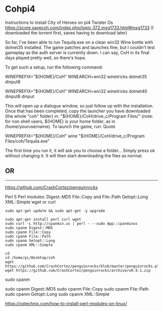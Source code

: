 # Cohpi4
Instructions to install City of Heroes on pi4 Twister Os
https://score.savecoh.com/index.php/topic,372.msg1733.html#msg1733 (I downloaded the torrent first, saves having to download later)

So far, I've been able to run Tequila.exe on a clean win32 Wine bottle with dotnet35 installed. The game patches and launches fine, but I couldn't test gameplay as the auth server is currently down. I can say, CoH in its final days played pretty well, so there's hope.

To get such a setup, run the following command:

WINEPREFIX="${HOME}/CoH" WINEARCH=win32 winetricks dotnet35 dinput8

WINEPREFIX="${HOME}/CoH" WINEARCH=win32 winetricks dotnet40 dinput8 dinput


This will open up a dialogue window, so just follow up with the installation. Once that has been completed, copy the launcher you have downloaded (the whole "coh" folder) in: "${HOME}/CoH/drive_c/Program Files/" (note: for non shell users, ${HOME} is your home folder, as in /home/yourusername). To launch the game, run: Quote

WINEPREFIX="${HOME}/CoH" wine "${HOME}/CoH/drive_c/Program Files/coh/Tequila.exe"


The first time you run it, it will ask you to choose a folder... Simply press ok without changing it. It will then start downloading the files as normal.


## OR 
___



https://github.com/CrashCortez/penguinrocks

Perl 5 
Perl modules:
Digest::MD5
File::Copy and File::Path
Getopt::Long
XML::Simple
wget or curl

```
sudo apt-get update && sudo apt-get -y upgrade
```
```
sudo apt-get install perl curl wget
sudo curl -L http://cpanmin.us | perl - --sudo App::cpanminus
sudo cpanm Digest::MD5
sudo cpanm File::Copy
sudo cpanm File::Path
sudo cpanm Getopt::Long
sudo cpanm XML::Simple

cd
cd /home/pi/Desktop/coh
wget https://github.com/CrashCortez/penguinrocks/blob/master/penguinrocks.pl
wget https://github.com/CrashCortez/penguinrocks/archive/v0.9.1.zip
```

sudo cpanm <Insert-module-name here>


sudo cpanm Digest::MD5
sudo cpanm File::Copy
sudo cpanm File::Path
sudo cpanm Getopt::Long
sudo cpanm XML::Simple

https://ostechnix.com/how-to-install-perl-modules-on-linux/
